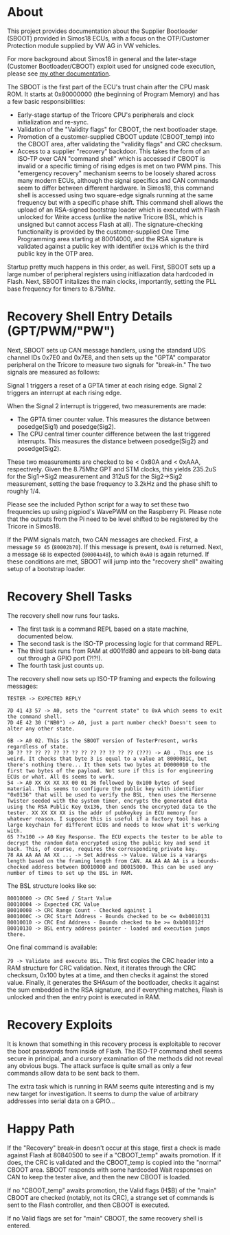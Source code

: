 # About

This project provides documentation about the Supplier Bootloader (SBOOT) provided in Simos18 ECUs, with a focus on the OTP/Customer Protection module supplied by VW AG in VW vehicles.

For more background about Simos18 in general and the later-stage (Customer Bootloader/CBOOT) exploit used for unsigned code execution, please see [my other documentation](https://github.com/bri3d/VW_Flash/blob/master/docs.md).

The SBOOT is the first part of the ECU's trust chain after the CPU mask ROM. It starts at 0x80000000 (the beginning of Program Memory) and has a few basic responsibilities:

* Early-stage startup of the Tricore CPU's peripherals and clock initialization and re-sync.
* Validation of the "Validity flags" for CBOOT, the next bootloader stage.
* Promotion of a customer-supplied CBOOT update (CBOOT_temp) into the CBOOT area, after validating the "validity flags" and CRC checksum.
* Access to a supplier "recovery" backdoor. This takes the form of an ISO-TP over CAN "command shell" which is accessed if CBOOT is invalid or a specific timing of rising edges is met on two PWM pins. This "emergency recovery" mechanism seems to be loosely shared across many modern ECUs, although the signal specifics and CAN commands seem to differ between different hardware. In Simos18, this command shell is accessed using two square-edge signals running at the same frequency but with a specific phase shift. This command shell allows the upload of an RSA-signed bootstrap loader which is executed with Flash unlocked for Write access (unlike the native Tricore BSL, which is unsigned but cannot access Flash at all). The signature-checking functionality is provided by the customer-supplied One Time Programming area starting at 80014000, and the RSA signature is validated against a public key with identifier `0x136` which is the third public key in the OTP area.

Startup pretty much happens in this order, as well. First, SBOOT sets up a large number of peripheral registers using initliazation data hardcoded in Flash. Next, SBOOT initalizes the main clocks, importantly, setting the PLL base frequency for timers to 8.75Mhz.

# Recovery Shell Entry Details (GPT/PWM/"PW")

Next, SBOOT sets up CAN message handlers, using the standard UDS channel IDs 0x7E0 and 0x7E8, and then sets up the "GPTA" comparator peripheral on the Tricore to measure two signals for "break-in." The two signals are measured as follows:

Signal 1 triggers a reset of a GPTA timer at each rising edge.
Signal 2 triggers an interrupt at each rising edge.

When the Signal 2 interrupt is triggered, two measurements are made:
* The GPTA timer counter value. This measures the distance between posedge(Sig1) and posedge(Sig2).
* The CPU central timer counter difference between the last triggered interrupts. This measures the distance between posedge(Sig2) and posedge(Sig2).

These two measurements are checked to be < 0x80A and < 0xAAA, respectively. Given the 8.75Mhz GPT and STM clocks, this yields 235.2uS for the Sig1->Sig2 measurement and 312uS for the Sig2->Sig2 measurement, setting the base frequency to 3.2kHz and the phase shift to roughly 1/4.

Please see the included Python script for a way to set these two frequencies up using pigpiod's WavePWM on the Raspberry Pi. Please note that the outputs from the Pi need to be level shifted to be registered by the Tricore in Simos18.

If the PWM signals match, two CAN messages are checked. First, a message `59 45` (`80002b70`). If this message is present, `0xA0` is returned. Next, a message `6B` is expected (`80004a48`), to which `0xA0` is again returned. If these conditions are met, SBOOT will jump into the "recovery shell" awaiting setup of a bootstrap loader.

# Recovery Shell Tasks

The recovery shell now runs four tasks.

* The first task is a command REPL based on a state machine, documented below.
* The second task is the ISO-TP processing logic for that command REPL.
* The third task runs from RAM at d001fd80 and appears to bit-bang data out through a GPIO port (?!?!).
* The fourth task just counts up.

The recovery shell now sets up ISO-TP framing and expects the following messages:

```
TESTER -> EXPECTED REPLY

7D 41 43 57 -> A0, sets the "current state" to 0xA which seems to exit the command shell.
7D 4E 42 30 ("NB0") -> A0, just a part number check? Doesn't seem to alter any other state.

6B -> A0 02. This is the SBOOT version of TesterPresent, works regardless of state.
30 ?? ?? ?? ?? ?? ?? ?? ?? ?? ?? ?? ?? ?? (???) -> A0 . This one is weird. It checks that byte 3 is equal to a value at 8000081C, but there's nothing there... It then sets two bytes at D0000010 to the first two bytes of the payload. Not sure if this is for engineering ECUs or what. All 0s seems to work.
54 -> A0 XX XX XX XX 00 01 36 followed by 0x100 bytes of Seed material. This seems to configure the public key with identifier "0x0136" that will be used to verify the BSL, then uses the Mersenne Twister seeded with the system timer, encrypts the generated data using the RSA Public Key 0x136, then sends the encrypted data to the tester. XX XX XX XX is the addr of pubkeykey in ECU memory for whatever reason. I suppose this is useful if a factory tool has a large keychain for different ECUs and needs to know what it's working with.
65 ??x100 -> A0 Key Response. The ECU expects the tester to be able to decrypt the random data encrypted using the public key and send it back. This, of course, requires the corresponding private key. 
78 AA AA AA AA XX ... -> Set Address -> Value. Value is a varargs length based on the framing length from CAN. AA AA AA AA is a bounds-checked address between B0010000 and B0015000. This can be used any number of times to set up the BSL in RAM.
```

The BSL structure looks like so:   

```
B0010000 -> CRC Seed / Start Value
B0010004 -> Expected CRC Value
B0010008 -> CRC Range Count - Checked against 1
B001000C -> CRC Start Address - Bounds checked to be <= 0xb0010131
B0010010 -> CRC End Address - Bounds checked to be >= 0xb001012f
B0010130 -> BSL entry address pointer - loaded and execution jumps there. 
```
One final command is available:

`79 -> Validate and execute BSL.` This first copies the CRC header into a RAM structure for CRC validation. Next, it iterates through the CRC checksum, 0x100 bytes at a time, and then checks it against the stored value. Finally, it generates the SHAsum of the bootloader, checks it against the sum embedded in the RSA signature, and if everything matches, Flash is unlocked and then the entry point is executed in RAM.

# Recovery Exploits

It is known that something in this recovery process is exploitable to recover the boot passwords from inside of Flash. The ISO-TP command shell seems secure in principal, and a cursory examination of the methods did not reveal any obvious bugs. The attack surface is quite small as only a few commands allow data to be sent back to them.

The extra task which is running in RAM seems quite interesting and is my new target for investigation. It seems to dump the value of arbitrary addresses into serial data on a GPIO...

# Happy Path

If the "Recovery" break-in doesn't occur at this stage, first a check is made against Flash at 80840500 to see if a "CBOOT_temp" awaits promotion. If it does, the CRC is validated and the CBOOT_temp is copied into the "normal" CBOOT area. SBOOT responds with some hardcoded Wait responses on CAN to keep the tester alive, and then the new CBOOT is loaded.

If no "CBOOT_temp" awaits promotion, the Valid flags (H$B) of the "main" CBOOT are checked (notably, not its CRC), a strange set of commands is sent to the Flash controller, and then CBOOT is executed.

If no Valid flags are set for "main" CBOOT, the same recovery shell is entered.

